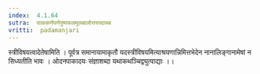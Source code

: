 ```yaml
---
index:  4.1.64
sutra:  पाककर्णपर्णपुष्पफलमूलबालोत्तरपदाच्च
vritti:  padamanjari
---
```


स्त्रीविषयत्वादेतेषामिति । पूर्वत्र समानायामाकृतौ यदस्त्रीविषयमित्याश्रयणान्निमित्तभेदेन नानालिङ्गानामेषां न सिध्यतीति भावः । ओदनपाकादयः संज्ञाशब्दा यथाकथञ्चिद्व्युत्पाद्याः ।।
